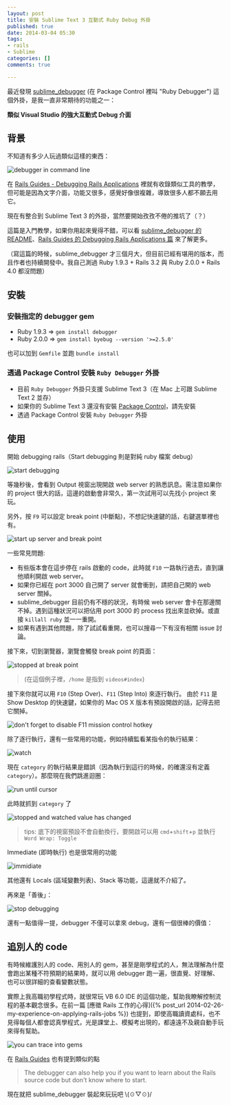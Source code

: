 ```yaml
---
layout: post
title: 安裝 Sublime Text 3 互動式 Ruby Debug 外掛
published: true
date: 2014-03-04 05:30
tags:
- rails
- Sublime
categories: []
comments: true

---
```

最近發現 [sublime_debugger](https://github.com/shuky19/sublime_debugger) (在 Package Control 裡叫 "Ruby Debugger") 這個外掛，是我一直非常期待的功能之一：

**類似 Visual Studio 的強大互動式 Debug 介面**

## 背景

不知道有多少人玩過類似這樣的東西：

![debugger in command line](https://lh4.googleusercontent.com/-kcdc_iOvp_8/UxMesUhLqbI/AAAAAAAABrA/pxzil8igKA0/w1089-h711-no/debug_01_command_line.png)

在 [Rails Guides - Debugging Rails Applications](http://guides.rubyonrails.org/v3.2.14/debugging_rails_applications.html) 裡就有收錄類似工具的教學，但可能是因為文字介面，功能又很多，感覺好像很複雜，導致很多人都不願去用它。

現在有整合到 Sublime Text 3 的外掛，當然要開始孜孜不倦的推坑了（？）

這篇是入門教學，如果你用起來覺得不錯，可以看 [sublime_debugger 的 README](https://github.com/shuky19/sublime_debugger)、[Rails Guides 的 Debugging Rails Applications 篇](http://guides.rubyonrails.org/v3.2.14/debugging_rails_applications.html) 來了解更多。

（寫這篇的時候，sublime_debugger 才三個月大，但目前已經有堪用的版本，而且作者也持續開發中。我自己測過 Ruby 1.9.3 + Rails 3.2 與 Ruby 2.0.0 + Rails 4.0 都沒問題）

## 安裝

### 安裝指定的 debugger gem

* Ruby 1.9.3 => `gem install debugger`
* Ruby 2.0.0 => `gem install byebug --version '>=2.5.0'`

也可以加到 `Gemfile` 並跑 `bundle install`

### 透過 Package Control 安裝 `Ruby Debugger` 外掛

* 目前 `Ruby Debugger` 外掛只支援 Sublime Text 3（在 Mac 上可跟 Sublime Text 2 並存）
* 如果你的 Sublime Text 3 還沒有安裝 [Package Control](https://sublime.wbond.net/installation)，請先安裝
* 透過 Package Control 安裝 `Ruby Debugger` 外掛

## 使用

開始 debugging rails（Start debugging 則是對純 ruby 檔案 debug）

![start debugging](https://lh5.googleusercontent.com/-ou6IHcrsh9E/UxMesS-7lcI/AAAAAAAABq8/0887YBecBoQ/w1090-h714-no/debug_02_debug_rails.png)

等幾秒後，會看到 Output 視窗出現開啟 web server 的熟悉訊息。需注意如果你的 project 很大的話，這邊的啟動會非常久，第一次試用可以先找小 project 來玩。

另外，按 `F9` 可以設定 break point (中斷點)，不想記快速鍵的話，右鍵選單裡也有。

![start up server and break point](https://lh6.googleusercontent.com/-NnAGLHCrfu4/UxMesU-mouI/AAAAAAAABrE/yucRa4hFbIg/w1090-h714-no/debug_03_breakpoint.png)

一些常見問題:

* 有些版本會在這步停在 rails 啟動的 code，此時就 `F10` 一路執行過去，直到讓他順利開啟 web server。
* 如果你已經在 port 3000 自己開了 server 就會衝到，請把自己開的 web server 關掉。
* sublime_debugger 目前仍有不穩的狀況，有時候 web server 會卡在那邊關不掉。遇到這種狀況可以把佔用 port 3000 的 process 找出來並砍掉。或直接 `killall ruby` 並一一重開。
* 如果有遇到其他問題，除了試試看重開，也可以搜尋一下有沒有相關 issue 討論。

接下來，切到瀏覽器，瀏覽會觸發 break point 的頁面：

![stopped at break point](https://lh4.googleusercontent.com/-bAemF_GNml4/UxMes1eMoDI/AAAAAAAABrY/Q0fKRFyixAI/w1090-h714-no/debug_04_stop_at_breakpoint.png)

> (在這個例子裡，`/home` 是指到 `videos#index`)

接下來你就可以用 `F10` (Step Over)、`F11` (Step Into) 來逐行執行。
由於 `F11` 是 Show Desktop 的快速鍵，如果你的 Mac OS X 版本有預設開啟的話，記得去把它關掉。

![don't forget to disable F11 mission control hotkey](https://lh3.googleusercontent.com/-Y4pKcL8rmFU/UxMeu-hZyWI/AAAAAAAABr4/xxA6QKcPhIw/w668-h598-no/debug_14_disable_f11.png)

除了逐行執行，還有一些常用的功能，例如持續監看某指令的執行結果：

![watch](https://lh5.googleusercontent.com/-vqH_mf6AmRs/UxMetGbwqFI/AAAAAAAABrc/Gbk6xG4_VU0/w1090-h714-no/debug_05.gif)

現在 `category` 的執行結果是錯誤（因為執行到這行的時候，的確還沒有定義 `category`）。那麼現在我們跳進迴圈：

![run until cursor](https://lh4.googleusercontent.com/-ovo7EJzGI64/UxMetXN5s0I/AAAAAAAABrU/CqsXvCdlEe8/w1090-h713-no/debug_06_run_until_cursor.png)

此時就抓到 `category` 了

![stopped and watched value has changed](https://lh5.googleusercontent.com/-kN-9QeyZWiE/UxMet3n5zdI/AAAAAAAABro/cjiTlQuhI8Q/w1090-h714-no/debug_07_watch_value_changed.png)

> tips: 底下的視窗預設不會自動換行，要開啟可以用 `cmd`+`shift`+`p` 並執行 `Word Wrap: Toggle`

Immediate (即時執行) 也是很常用的功能

![immidiate](https://lh4.googleusercontent.com/-0hST2aCajeQ/UxMevaaM86I/AAAAAAAABsE/w9MkgS-vlqg/w1090-h714-no/debug_10.gif)

其他還有 Locals (區域變數列表)、Stack 等功能，這邊就不介紹了。

再來是「善後」：

![stop debugging](https://lh5.googleusercontent.com/-O0wW07VnSSs/UxMevHFCqKI/AAAAAAAABsA/WhfuBoF8F78/w1090-h714-no/debug_15.gif)

還有一點值得一提，debugger 不僅可以拿來 debug，還有一個很棒的價值：

## 追別人的 code

有時候維護別人的 code、用別人的 gem，甚至是剛學程式的人，無法理解為什麼會跑出某種不符預期的結果時，就可以用 debugger 跑一遍，很直覺、好理解、也可以很詳細的查看變數狀態。

實際上我高職初學程式時，就很常玩 VB 6.0 IDE 的這個功能，幫助我瞭解控制流程的基本觀念很多。在前一篇 [應徵 Rails 工作的心得]({% post_url 2014-02-26-my-experience-on-applying-rails-jobs %}) 也提到，即使高職讀資處科，也不見得每個人都會認真學程式，光是課堂上、模擬考出現的，都遠遠不及親自動手玩來得有幫助。

![you can trace into gems](https://lh3.googleusercontent.com/-OZyb7SJe7E8/UxMeuDlgVGI/AAAAAAAABrw/RuJeOUE7eQw/w1090-h714-no/debug_13_look_into_rails.png)

在 [Rails Guides](http://guides.rubyonrails.org/debugging_rails_applications.html#debugging-with-the-debugger-gem) 也有提到類似的點

> The debugger can also help you if you want to learn about the Rails source code but don't know where to start.

現在就把 sublime_debugger 裝起來玩玩吧 \\(☉▽☉)/
